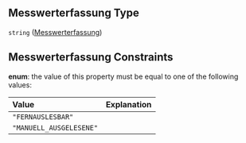 ## Messwerterfassung Type

`string` ([Messwerterfassung](messwerterfassung.md))

## Messwerterfassung Constraints

**enum**: the value of this property must be equal to one of the following values:

| Value                   | Explanation |
| :---------------------- | :---------- |
| `"FERNAUSLESBAR"`       |             |
| `"MANUELL_AUSGELESENE"` |             |
